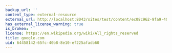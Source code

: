 ```yaml
---
backup_url: ''
content_type: external-resource
external_url: http://localhost:8043/sites/test/content/ec08c962-9fa9-400e-83de-abede885df4b/?ocw_resource_link_uuid=ec08c962-9fa9-400e-83de-abede885df4b&ocw_resource_link_suffix=
has_external_license_warning: true
is_broken: ''
license: https://en.wikipedia.org/wiki/All_rights_reserved
title: google.com
uid: 64458142-65fc-40b8-8e10-ef225afadb60
---
```

